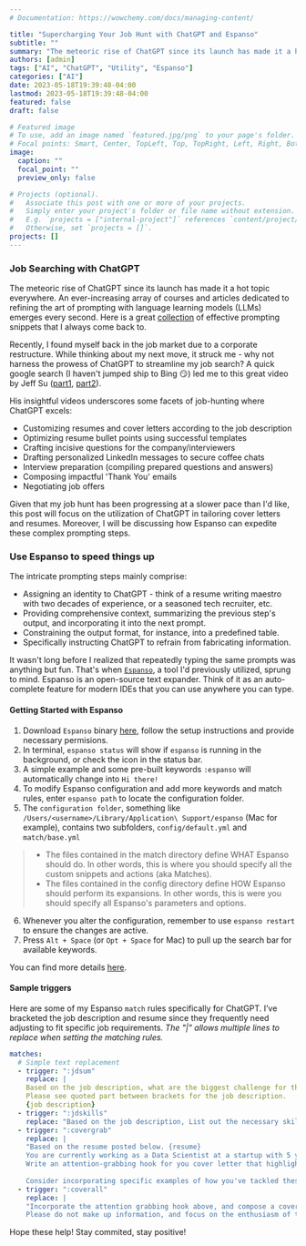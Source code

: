 ```yaml
---
# Documentation: https://wowchemy.com/docs/managing-content/

title: "Supercharging Your Job Hunt with ChatGPT and Espanso"
subtitle: ""
summary: "The meteoric rise of ChatGPT since its launch has made it a hot topic everywhere. An ever-increasing array of courses and articles dedicated to refining the art of prompting with language learning models (LLMs) emerges every second. Can it help to streamline the job-searching process?"
authors: [admin]
tags: ["AI", "ChatGPT", "Utility", "Espanso"]
categories: ["AI"]
date: 2023-05-18T19:39:48-04:00
lastmod: 2023-05-18T19:39:48-04:00
featured: false
draft: false

# Featured image
# To use, add an image named `featured.jpg/png` to your page's folder.
# Focal points: Smart, Center, TopLeft, Top, TopRight, Left, Right, BottomLeft, Bottom, BottomRight.
image:
  caption: ""
  focal_point: ""
  preview_only: false

# Projects (optional).
#   Associate this post with one or more of your projects.
#   Simply enter your project's folder or file name without extension.
#   E.g. `projects = ["internal-project"]` references `content/project/deep-learning/index.md`.
#   Otherwise, set `projects = []`.
projects: []
---
```


### Job Searching with ChatGPT
The meteoric rise of ChatGPT since its launch has made it a hot topic everywhere. An ever-increasing array of courses and articles dedicated to refining the art of prompting with language learning models (LLMs) emerges every second.  Here is a great [collection](https://github.com/f/awesome-chatgpt-prompts) of effective prompting snippets that I always come back to. 

Recently, I found myself back in the job market due to a corporate restructure. While thinking about my next move, it struck me - why not harness the prowess of ChatGPT to streamline my job search? A quick google search (I haven't jumped ship to Bing :smirk:) led me to this great video by Jeff Su ([part1](https://www.youtube.com/watch?v=pmnY5V16GSE), [part2](https://www.youtube.com/watch?v=ZXmbb5fPfgk)). 

His insightful videos underscores some facets of job-hunting where ChatGPT excels: 
* Customizing resumes and cover letters according to the job description
* Optimizing resume bullet points using successful templates
* Crafting incisive questions for the company/interviewers
* Drafting personalized LinkedIn messages to secure coffee chats
* Interview preparation (compiling prepared questions and answers)
* Composing impactful 'Thank You' emails
* Negotiating job offers

Given that my job hunt has been progressing at a slower pace than I'd like, this post will focus on the utilization of ChatGPT in tailoring cover letters and resumes. Moreover, I will be discussing how Espanso can expedite these complex prompting steps.

### Use Espanso to speed things up
The intricate prompting steps mainly comprise:
* Assigning an identity to ChatGPT - think of a resume writing maestro with two decades of experience, or a seasoned tech recruiter, etc.
* Providing comprehensive context, summarizing the previous step's output, and incorporating it into the next prompt.
* Constraining the output format, for instance, into a predefined table.
* Specifically instructing ChatGPT to refrain from fabricating information.

It wasn't long before I realized that repeatedly typing the same prompts was anything but fun. That's when [`Espanso`](https://espanso.org), a tool I'd previously utilized, sprung to mind. Espanso is an open-source text expander. Think of it as an auto-complete feature for modern IDEs that you can use anywhere you can type.


#### Getting Started with Espanso
1. Download `Espanso` binary [here](https://espanso.org/install/), follow the setup instructions and provide necessary permisions. 
2. In terminal, `espanso status` will show if `espanso` is running in the background, or check the icon in the status bar. 
3. A simple example and some pre-built keywords `:espanso` will automatically change into `Hi there!`
4. To modify Espanso configuration and add more keywords and match rules, enter `espanso path` to locate the configuration folder.
5. The `configuration folder`, something like `/Users/<username>/Library/Application\ Support/espanso` (Mac for example), contains two subfolders, `config/default.yml` and `match/base.yml`
> * The files contained in the match directory define WHAT Espanso should do. In other words, this is where you should specify all the custom snippets and actions (aka Matches). 
> * The files contained in the config directory define HOW Espanso should perform its expansions. In other words, this is were you should specify all Espanso's parameters and options. 
6. Whenever you alter the configuration, remember to use `espanso restart` to ensure the changes are active. 
7. Press `Alt + Space` (or `Opt + Space` for Mac) to pull up the search bar for available keywords.

You can find more details [here](https://espanso.org/docs/get-started/).

#### Sample triggers
Here are some of my Espanso `match` rules specifically for ChatGPT. I’ve bracketed the job description and resume since they frequently need adjusting to fit specific job requirements.  *The "|" allows multiple lines to replace when setting the matching rules.* 

```yaml
matches:
  # Simple text replacement
  - trigger: ":jdsum"
    replace: |
    Based on the job description, what are the biggest challenge for the position will face day-to-day. 
    Please see quoted part between brackets for the job description. 
    {job description}
  - trigger: ":jdskills"
    replace: "Based on the job description, List out the necessary skills by categories into a table."
  - trigger: ":covergrab"
    replace: |
    "Based on the resume posted below. {resume} 
    You are currently working as a Data Scientist at a startup with 5 years of inter-disciplinary experience and you would love to apply for the position based on the job description.
    Write an attention-grabbing hook for you cover letter that highlights your experience and qualifications in a way that shows you empathize and can successfully take on the challenges of the data scientist role.
    
    Consider incorporating specific examples of how you've tackled these challenges in your past works and explore creative ways to express your enthusiasm for the opportunity. Keep your hook within 100 words."
  - trigger: ":coverall"
    replace: |
    "Incorporate the attention grabbing hook above, and compose a cover letter under 300 words. 
    Please do not make up information, and focus on the enthusiasm of the opportunity."
```

Hope these help! Stay commited, stay positive!